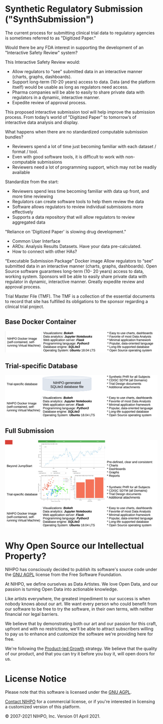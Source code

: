 # Synthetic Regulatory Submission ("SynthSubmission")


The current process for submitting clinical trial data to regulatory agencies is sometimes referred to as "Digitized Paper."

Would there be any FDA interest in supporting the development of an "Interactive Safety Review" system?

This Interactive Safety Review would:
* Allow regulators to "see" submitted data in an interactive manner (charts, graphs, dashboards).
* Support long-term (10-20 years) access to data. Data (and the platform itself) would be usable as long as regulators need access.
* Pharma companies will be able to easily to share private data with regulators in a dynamic, interactive manner.
* Expedite review of approval process.

This proposed interactive submission tool will help improve the submission process. From today’s world of "Digitized Paper" to tomorrow’s of interactive data analysis and display.


What happens when there are no standardized computable submission bundles?
* Reviewers spend a lot of time just becoming familiar with each dataset / format / tool.
* Even with good software tools, it is difficult to work with non-computable submissions
* Reviewers need a lot of programming support, which may not be readily available

Standardize from the start:
* Reviewers spend less time becoming familiar with data up front, and more time reviewing
* Regulators can create software tools to help them review the data
* Software allows regulators to review individual submissions more effectively
* Supports a data repository that will allow regulators to review aggregated data


"Reliance on 'Digitized Paper' is slowing drug development."


* Common User Interface
* ARDs: Analysis Results Datasets. Have your data pre-calculated.
* How to connect with other HAs?


“Executable Submission Package” Docker image
Allow regulators to “see” submitted data in an interactive manner (charts, graphs, dashboards).
Open Source software guarantees long-term (10- 20 years) access to data, working system.
Sponsors will be able to easily share private data with regulator in dynamic, interactive manner.
Greatly expedite review and approval process.


Trial Master File (TMF).
The TMF is a collection of the essential documents to record that site has fulfilled its obligations to the sponsor regarding a clinical trial project.



## Base Docker Container
![Docker container](SynthSubmission_01.png)

## Trial-specific Database
![Trial-specific database](SynthSubmission_02.png)

## Full Submission
![Full submission](SynthSubmission_03.png)


# Why Open Source our Intellectual Property?

NIHPO has consciously decided to publish its software's source code under the [GNU AGPL](https://www.gnu.org/licenses/why-affero-gpl.html) license from the Free Software Foundation.

At NIHPO, we define ourselves as Data Artistes. We love Open Data, and our passion is turning Open Data into actionable knowledge.

Like artists everywhere, the greatest impediment to our success is when nobody knows about our art. We want every person who could benefit from our software to be free to try the software, in their own terms, with neither financial nor legal barriers.

We believe that by demonstrating both our art and our passion for this craft, upfront and with no restrictions, we'll be able to attract subscribers willing to pay us to enhance and customize the software we're providing here for free.

We're following the [Product-led Growth](https://www.productled.org/foundations/what-is-product-led-growth) strategy. We believe that the quality of our product, and that you can try it before you buy it, will open doors for us.


# License Notice
Please note that this software is licensed under the [GNU AGPL](https://www.gnu.org/licenses/why-affero-gpl.html).

[Contact NIHPO](mailto:Jose.Lacal@NIHPO.com?subject=GitHub%20inquiry.) for a commercial license, or if you're interested in licensing a customized version of this platform.

:copyright: 2007-2021 NIHPO, Inc.     Version 01 April 2021.